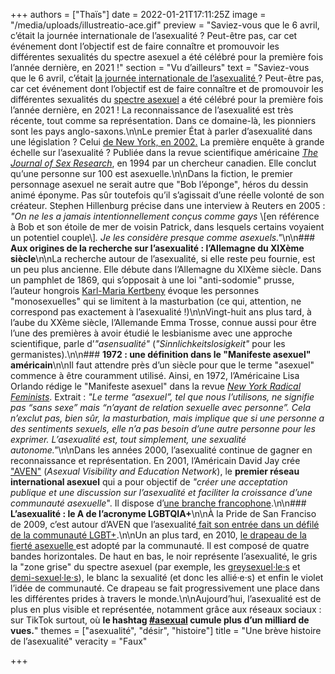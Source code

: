 +++
authors = ["Thaïs"]
date = 2022-01-21T17:11:25Z
image = "/media/uploads/illustreatio-ace.gif"
preview = "Saviez-vous que le 6 avril, c’était la journée internationale de l’asexualité&nbsp;? Peut-être pas, car cet événement dont l’objectif est de faire connaître et promouvoir les différentes sexualités du spectre asexuel a été célébré pour la première fois l’année dernière, en 2021&nbsp;!"
section = "Vu d’ailleurs"
text = "Saviez-vous que le 6 avril, c’était [la journée internationale de l’asexualité ](https://internationalasexualityday.org/fr/)? Peut-être pas, car cet événement dont l’objectif est de faire connaître et de promouvoir les différentes sexualités du [spectre asexuel](http://www.femestella.com/what-is-asexuality-david-jay-aven-interview/) a été célébré pour la première fois l’année dernière, en 2021&nbsp;! La reconnaissance de l’asexualité est très récente, tout comme sa représentation. Dans ce domaine-là, les pionniers sont les pays anglo-saxons.\n\nLe premier État à parler d’asexualité dans une législation&nbsp;? Celui [de New York, en 2002.](https://assembly.state.ny.us/leg/?default_fld=&leg_video=&bn=A01971&term=2001&Summary=Y&Floor&nbspVotes=Y&Text=Y) La première enquête à grande échelle sur l’asexualité&nbsp;? Publiée dans la revue scientifique américaine [_The Journal of Sex Research_](https://en.m.wikipedia.org/wiki/The_Journal_of_Sex_Research), en 1994 par un chercheur canadien. Elle conclut qu’une personne sur 100 est asexuelle.\n\nDans la fiction, le premier personnage asexuel ne serait autre que \"Bob l’éponge\", héros du dessin animé éponyme. Pas sûr toutefois qu’il s’agissait d’une réelle volonté de son créateur. Stephen Hillenburg précise dans une interview à Reuters en 2005&nbsp;: _\"On ne les a jamais intentionnellement conçus comme gays_ \\[en référence à Bob et son étoile de mer de voisin Patrick, dans lesquels certains voyaient un potentiel couple\\]_. Je les considère presque comme asexuels.\"_\n\n### **Aux origines de la recherche sur l’asexualité&nbsp;: l’Allemagne du XIXème siècle**\n\nLa recherche autour de l’asexualité, si elle reste peu fournie, est un peu plus ancienne. Elle débute dans l’Allemagne du XIXème siècle. Dans un pamphlet de 1869, qui s’opposait à une loi \"anti-sodomie\" prusse, l’auteur hongrois [Karl-Maria Kertbeny](https://en.m.wikipedia.org/wiki/Karl-Maria_Kertbeny) évoque les personnes \"monosexuelles\" qui se limitent à la masturbation (ce qui, attention, ne correspond pas exactement à l’asexualité&nbsp;!)\n\nVingt-huit ans plus tard, à l’aube du XXème siècle, l’Allemande Emma Trosse, connue aussi pour être l’une des premières à avoir étudié le lesbianisme avec une approche scientifique, parle d’_\"asensualité\"_ (_\"Sinnlichkeitslosigkeit\"_ pour les germanistes).\n\n### **1972&nbsp;: une définition dans le \"Manifeste asexuel\" américain**\n\nIl faut attendre près d’un siècle pour que le terme \"asexuel\" commence à être couramment utilisé. Ainsi, en 1972, l’Américaine Lisa Orlando rédige le \"Manifeste asexuel\" dans la revue [_New York Radical Feminists_](https://en.m.wikipedia.org/wiki/New_York_Radical_Feminists). Extrait&nbsp;: _\"Le terme &ldquo;asexuel&rdquo;, tel que nous l’utilisons, ne signifie pas &ldquo;sans sexe&rdquo; mais &ldquo;n’ayant de relation sexuelle avec personne&rdquo;. Cela n’exclut pas, bien sûr, la masturbation, mais implique que si une personne a des sentiments sexuels, elle n’a pas besoin d’une autre personne pour les exprimer. L’asexualité est, tout simplement, une sexualité autonome.\"_\n\nDans les années 2000, l’asexualité continue de gagner en reconnaissance et représentation. En 2001, l’Américain David Jay crée [\"AVEN\"](https://asexuality.org/) (_Asexual Visibility and Education Network_), le **premier réseau international asexuel** qui a pour objectif de _\"créer une acceptation publique et une discussion sur l’asexualité et faciliter la croissance d’une communauté asexuelle_\". Il dispose d’[une branche francophone](https://fr.asexuality.org/).\n\n### **L’asexualité&nbsp;: le A de l’acronyme LGBTQIA+**\n\nÀ la Pride de San Franciso de 2009, c’est autour d’AVEN que l’asexualité[ fait son entrée dans un défilé de la communauté LGBT+](https://www.chron.com/news/article/Gay-Pride-Parade-sizzles-in-San-Francisco-3293697.php).\n\nUn an plus tard, en 2010, [le drapeau de la fierté asexuelle ](https://fr.wikipedia.org/wiki/Asexualit%C3%A9#/media/Fichier:Asexual_Pride_Flag.svg)est adopté par la communauté. Il est composé de quatre bandes horizontales. De haut en bas, le noir représente l’asexualité, le gris la \"zone grise\" du spectre asexuel (par exemple, les [greysexuel·le·s](https://fr.wiktionary.org/wiki/graysexuel) et [demi-sexuel·le·s](https://www.elle.fr/Love-Sexe/News/Desir-et-sentiments-lies-vous-etes-peut-etre-demi-sexuel-ou-demi-romantique-3547349)), le blanc la sexualité (et donc les allié·e·s) et enfin le violet l’idée de communauté. Ce drapeau se fait progressivement une place dans les différentes prides à travers le monde.\n\nAujourd’hui, l’asexualité est de plus en plus visible et représentée, notamment grâce aux réseaux sociaux&nbsp;: sur TikTok surtout, où **le hashtag [#asexual](https://www.tiktok.com/tag/asexual) cumule plus d’un milliard de vues.**"
themes = ["asexualité", "désir", "histoire"]
title = "Une brève histoire de l’asexualité"
veracity = "Faux"

+++
